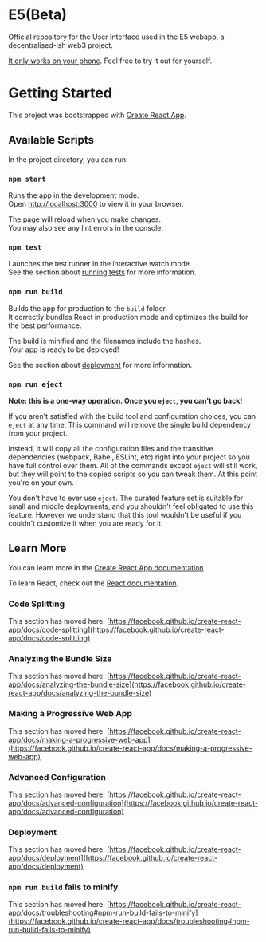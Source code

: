 # E5(Beta)

Official repository for the User Interface used in the E5 webapp, a decentralised-ish web3 project.

<!-- <p float="left">
<img src="https://github.com/B35000/E5UI/blob/master/public/screenshots/photo1.jpg" alt="screenshot1.jpg" width="200"/>
<img src="https://github.com/B35000/E5UI/blob/master/public/screenshots/photo2.jpg" alt="screenshot2.jpg" width="200"/>
<img src="https://github.com/B35000/E5UI/blob/master/public/screenshots/photo3.jpg" alt="screenshot3.jpg" width="200"/>
<img src="https://github.com/B35000/E5UI/blob/master/public/screenshots/photo4.jpg" alt="screenshot4.jpg" width="200"/>
<img src="https://github.com/B35000/E5UI/blob/master/public/screenshots/photo5.jpg" alt="screenshot5.jpg" width="200"/>
<img src="https://github.com/B35000/E5UI/blob/master/public/screenshots/photo6.jpg" alt="screenshot6.jpg" width="200"/>
<img src="https://github.com/B35000/E5UI/blob/master/public/screenshots/photo7.jpg" alt="screenshot7.jpg" width="200"/>
<img src="https://github.com/B35000/E5UI/blob/master/public/screenshots/photo8.jpg" alt="screenshot8.jpg" width="200"/>
<img src="https://github.com/B35000/E5UI/blob/master/public/screenshots/photo9.jpg" alt="screenshot9.jpg" width="200"/>
</p> -->

[It only works on your phone](https://b35000.github.io/E5UI/). Feel free to try it out for yourself.

# Getting Started

This project was bootstrapped with [Create React App](https://github.com/facebook/create-react-app).

## Available Scripts

In the project directory, you can run:

### `npm start`

Runs the app in the development mode.\
Open [http://localhost:3000](http://localhost:3000) to view it in your browser.

The page will reload when you make changes.\
You may also see any lint errors in the console.

### `npm test`

Launches the test runner in the interactive watch mode.\
See the section about [running tests](https://facebook.github.io/create-react-app/docs/running-tests) for more information.

### `npm run build`

Builds the app for production to the `build` folder.\
It correctly bundles React in production mode and optimizes the build for the best performance.

The build is minified and the filenames include the hashes.\
Your app is ready to be deployed!

See the section about [deployment](https://facebook.github.io/create-react-app/docs/deployment) for more information.

### `npm run eject`

**Note: this is a one-way operation. Once you `eject`, you can't go back!**

If you aren't satisfied with the build tool and configuration choices, you can `eject` at any time. This command will remove the single build dependency from your project.

Instead, it will copy all the configuration files and the transitive dependencies (webpack, Babel, ESLint, etc) right into your project so you have full control over them. All of the commands except `eject` will still work, but they will point to the copied scripts so you can tweak them. At this point you're on your own.

You don't have to ever use `eject`. The curated feature set is suitable for small and middle deployments, and you shouldn't feel obligated to use this feature. However we understand that this tool wouldn't be useful if you couldn't customize it when you are ready for it.

## Learn More

You can learn more in the [Create React App documentation](https://facebook.github.io/create-react-app/docs/getting-started).

To learn React, check out the [React documentation](https://reactjs.org/).

### Code Splitting

This section has moved here: [https://facebook.github.io/create-react-app/docs/code-splitting](https://facebook.github.io/create-react-app/docs/code-splitting)

### Analyzing the Bundle Size

This section has moved here: [https://facebook.github.io/create-react-app/docs/analyzing-the-bundle-size](https://facebook.github.io/create-react-app/docs/analyzing-the-bundle-size)

### Making a Progressive Web App

This section has moved here: [https://facebook.github.io/create-react-app/docs/making-a-progressive-web-app](https://facebook.github.io/create-react-app/docs/making-a-progressive-web-app)

### Advanced Configuration

This section has moved here: [https://facebook.github.io/create-react-app/docs/advanced-configuration](https://facebook.github.io/create-react-app/docs/advanced-configuration)

### Deployment

This section has moved here: [https://facebook.github.io/create-react-app/docs/deployment](https://facebook.github.io/create-react-app/docs/deployment)

### `npm run build` fails to minify

This section has moved here: [https://facebook.github.io/create-react-app/docs/troubleshooting#npm-run-build-fails-to-minify](https://facebook.github.io/create-react-app/docs/troubleshooting#npm-run-build-fails-to-minify)

